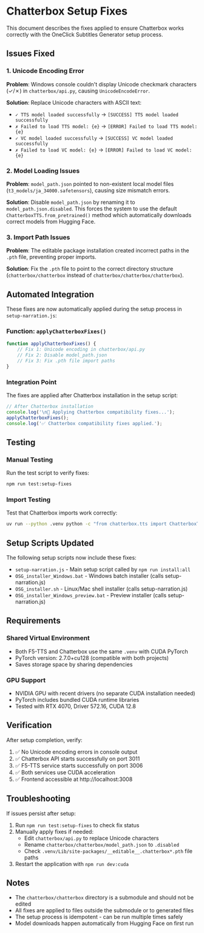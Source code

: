 # Chatterbox Setup Fixes

This document describes the fixes applied to ensure Chatterbox works correctly with the OneClick Subtitles Generator setup process.

## Issues Fixed

### 1. Unicode Encoding Error
**Problem**: Windows console couldn't display Unicode checkmark characters (✓/✗) in `chatterbox/api.py`, causing `UnicodeEncodeError`.

**Solution**: Replace Unicode characters with ASCII text:
- `✓ TTS model loaded successfully` → `[SUCCESS] TTS model loaded successfully`
- `✗ Failed to load TTS model: {e}` → `[ERROR] Failed to load TTS model: {e}`
- `✓ VC model loaded successfully` → `[SUCCESS] VC model loaded successfully`
- `✗ Failed to load VC model: {e}` → `[ERROR] Failed to load VC model: {e}`

### 2. Model Loading Issues
**Problem**: `model_path.json` pointed to non-existent local model files (`t3_models/ja_34000.safetensors`), causing size mismatch errors.

**Solution**: Disable `model_path.json` by renaming it to `model_path.json.disabled`. This forces the system to use the default `ChatterboxTTS.from_pretrained()` method which automatically downloads correct models from Hugging Face.

### 3. Import Path Issues
**Problem**: The editable package installation created incorrect paths in the `.pth` file, preventing proper imports.

**Solution**: Fix the `.pth` file to point to the correct directory structure (`chatterbox/chatterbox` instead of `chatterbox/chatterbox/chatterbox`).

## Automated Integration

These fixes are now automatically applied during the setup process in `setup-narration.js`:

### Function: `applyChatterboxFixes()`
```javascript
function applyChatterboxFixes() {
    // Fix 1: Unicode encoding in chatterbox/api.py
    // Fix 2: Disable model_path.json
    // Fix 3: Fix .pth file import paths
}
```

### Integration Point
The fixes are applied after Chatterbox installation in the setup script:
```javascript
// After Chatterbox installation
console.log('\n🔧 Applying Chatterbox compatibility fixes...');
applyChatterboxFixes();
console.log('✅ Chatterbox compatibility fixes applied.');
```

## Testing

### Manual Testing
Run the test script to verify fixes:
```bash
npm run test:setup-fixes
```

### Import Testing
Test that Chatterbox imports work correctly:
```bash
uv run --python .venv python -c "from chatterbox.tts import ChatterboxTTS; from chatterbox.vc import ChatterboxVC; print('[SUCCESS] Imports work')"
```

## Setup Scripts Updated

The following setup scripts now include these fixes:
- `setup-narration.js` - Main setup script called by `npm run install:all`
- `OSG_installer_Windows.bat` - Windows batch installer (calls setup-narration.js)
- `OSG_installer.sh` - Linux/Mac shell installer (calls setup-narration.js)
- `OSG_installer_Windows_preview.bat` - Preview installer (calls setup-narration.js)

## Requirements

### Shared Virtual Environment
- Both F5-TTS and Chatterbox use the same `.venv` with CUDA PyTorch
- PyTorch version: 2.7.0+cu128 (compatible with both projects)
- Saves storage space by sharing dependencies

### GPU Support
- NVIDIA GPU with recent drivers (no separate CUDA installation needed)
- PyTorch includes bundled CUDA runtime libraries
- Tested with RTX 4070, Driver 572.16, CUDA 12.8

## Verification

After setup completion, verify:
1. ✅ No Unicode encoding errors in console output
2. ✅ Chatterbox API starts successfully on port 3011
3. ✅ F5-TTS service starts successfully on port 3006
4. ✅ Both services use CUDA acceleration
5. ✅ Frontend accessible at http://localhost:3008

## Troubleshooting

If issues persist after setup:
1. Run `npm run test:setup-fixes` to check fix status
2. Manually apply fixes if needed:
   - Edit `chatterbox/api.py` to replace Unicode characters
   - Rename `chatterbox/chatterbox/model_path.json` to `.disabled`
   - Check `.venv/Lib/site-packages/__editable__.chatterbox*.pth` file paths
3. Restart the application with `npm run dev:cuda`

## Notes

- The `chatterbox/chatterbox` directory is a submodule and should not be edited
- All fixes are applied to files outside the submodule or to generated files
- The setup process is idempotent - can be run multiple times safely
- Model downloads happen automatically from Hugging Face on first run
